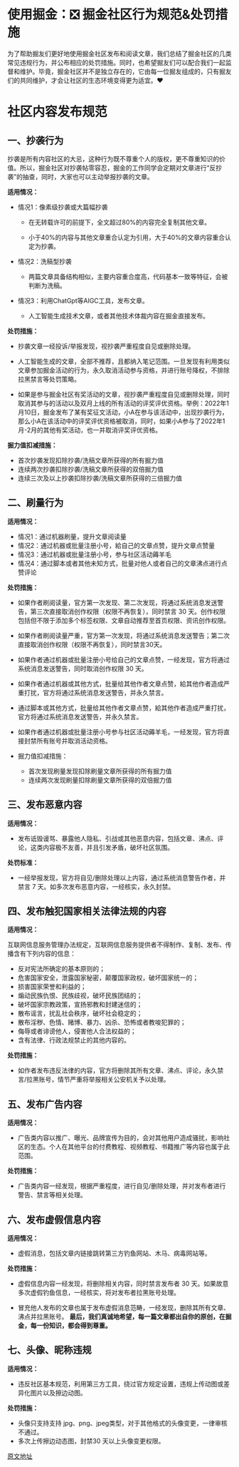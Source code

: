 # 使用掘金：❎ 掘金社区行为规范&处罚措施

为了帮助掘友们更好地使用掘金社区发布和阅读文章，我们总结了掘金社区的几类常见违规行为，并公布相应的处罚措施。同时，也希望掘友们可以配合我们一起监督和维护。毕竟，掘金社区并不是独立存在的，它由每一位掘友组成的，只有掘友们的共同维护，才会让社区的生态环境变得更为适宜。❤️

# 社区内容发布规范

## 一、抄袭行为

抄袭是所有内容社区的大忌，这种行为既不尊重个人的版权，更不尊重知识的价值。所以，掘金社区对抄袭帖零容忍，掘金的工作同学会定期对文章进行“反抄袭”的抽查，同时，大家也可以主动举报抄袭的文章。

**适用情况：**

* 情况1：像素级抄袭或大篇幅抄袭

  * 在无转载许可的前提下，全文超过80%的内容完全复制其他文章。

  * 小于40%的内容与其他文章重合认定为引用，大于40%的文章内容重合认定为抄袭。

* 情况2：洗稿型抄袭

  * 两篇文章具备结构相似，主要内容重合度高，代码基本一致等特征，会被判断为洗稿。

* 情况3：利用ChatGpt等AIGC工具，发布文章。

  * 人工智能生成技术文章，或者其他技术体裁内容在掘金直接发布。

**处罚措施：**

* 抄袭文章一经投诉/举报发现，视抄袭严重程度自见或删除处理。
* 人工智能生成的文章，全部不推荐，且都纳入笔记范围。一旦发现有利用类似文章参加掘金活动的行为，永久取消活动参与资格，并进行账号降权，不排除拉黑禁言等处罚策略。

* 如果是参与掘金社区有奖活动的文章，视抄袭严重程度自见或删除处理，同时取消其参与的活动以及双月上线的所有活动的评奖评优资格。举例：2022年1月10日，掘金发布了某有奖征文活动，小A在参与该活动中，出现抄袭行为，那么小A在该活动中的评奖评优资格被取消，同时，如果小A参与了2022年1月-2月的其他有奖活动，也一并取消评奖评优资格。

**掘力值扣减措施：**

* 首次抄袭发现扣除抄袭/洗稿文章所获得的所有掘力值
* 连续两次抄袭扣除抄袭/洗稿文章所获得的双倍掘力值
* 连续三次及以上抄袭扣除抄袭/洗稿文章所获得的三倍掘力值

## 二、刷量行为

**适用情况：**

* 情况1：通过机器刷量，提升文章阅读量
* 情况2：通过机器或批量注册小号，給自己的文章点赞，提升文章点赞量
* 情况3：通过机器或批量注册小号，参与社区活动薅羊毛
* 情况4：通过脚本或者其他未知方式，批量对他人或者自己的文章沸点进行点赞评论

**处罚措施：**

* 如果作者刷阅读量，官方第一次发现、第二次发现，将通过系统消息发送警告，第三次直接取消创作权限（权限不再恢复），同时禁言 30 天。创作权限包括但不限于添加多个标签权限、文章自动推荐至首页权限、资讯创作权限。

* 如果作者刷阅读量严重，官方第一次发现，将通过系统消息发送警告；第二次直接取消创作权限（权限不再恢复），同时禁言30天。

* 如果作者通过机器或批量注册小号给自己的文章点赞，一经发现，官方将通过系统消息发送警告，同时取消创作权限 30 天。

* 如果作者通过机器或其他方式，批量给其他作者文章点赞，給其他作者造成严重打扰，官方将通过系统消息发送警告，并永久禁言。

* 通过脚本或其他方式，批量给其他作者文章点赞，給其他作者造成严重打扰，官方将通过系统消息发送警告，并永久禁言。

* 如果作者通过机器或批量注册小号参与社区活动薅羊毛，一经发现，官方将直接封禁所有账号并取消活动资格。

* 掘力值扣减措施：

  * 首次发现刷量发现扣除刷量文章所获得的所有掘力值
  * 连续两次发现刷量扣除刷量文章所获得的双倍掘力值

## 三、发布恶意内容

**适用情况：**

* 发布诋毁谩骂、暴露他人隐私、引战或其他恶意内容，包括文章、沸点、评论，这类内容极不友善，并且引发矛盾，破坏社区氛围。

**处罚标准：**

* 一经举报发现，官方将自见/删除处理以上内容，通过系统消息警告作者，并禁言 7 天。如多次发布恶意内容，一经核实，永久封禁。

## 四、发布触犯国家相关法律法规的内容

**适用情况：**

互联网信息服务管理办法规定，互联网信息服务提供者不得制作、复制、发布、传播含有下列内容的信息：

* 反对宪法所确定的基本原则的；
* 危害国家安全，泄露国家秘密，颠覆国家政权，破坏国家统一的；
* 损害国家荣誉和利益的；
* 煽动民族仇恨、民族歧视，破坏民族团结的；
* 破坏国家宗教政策，宣扬邪教和封建迷信的；
* 散布谣言，扰乱社会秩序，破坏社会稳定的；
* 散布淫秽、色情、赌博、暴力、凶杀、恐怖或者教唆犯罪的；
* 侮辱或者诽谤他人，侵害他人合法权益的；
* 含有法律、行政法规禁止的其他内容的。

**处罚措施：**

* 如作者发布违反法律的内容，官方将删除其所有文章、沸点、评论，永久禁言/拉黑账号，情节严重将举报相关公安机关予以处理。

## 五、发布广告内容

**适用情况：**

* 广告类内容以推广、曝光、品牌宣传为目的，会对其他用户造成骚扰，影响社区的生态。个人在其他平台的付费教程、视频教程、书籍推广等内容也属于此范围。

**处罚措施：**

* 广告类内容一经发现，根据严重程度，进行自见/删除处理，并对发布者进行警告、禁言等相关处理。

## 六、发布虚假信息内容

**适用情况：**

* 虚假消息，包括文章内链接跳转第三方钓鱼网站、木马、病毒网站等。

**处罚措施：**

* 虚假信息内容一经发现，将删除相关内容，同时禁言发布者 30 天。如果故意多次虚假钓鱼信息，一经核实，将对发布者拉黑账号处理。

* 冒充他人发布的文章也属于发布虚假消息范畴，一经发现，删除其所有文章、沸点并拉黑账号。 **最后，我们真诚地希望，每一篇文章都出自你的原创，在掘金，每一份知识，都会得到尊重。**

## 七、头像、昵称违规

**适用情况：**

* 违反社区基本规范，利用第三方工具，绕过官方规定设置，违规上传动图或差异化图片以及擦边动图。

**处罚措施：**

* 头像只支持支持 jpg、png、jpeg类型，对于其他格式的头像变更，一律审核不通过。
* 多次上传擦边动态图，封禁30 天以上头像变更权限。

[原文地址](https://juejin.cn/book/6844733795329900551/section/6844733795380232200)